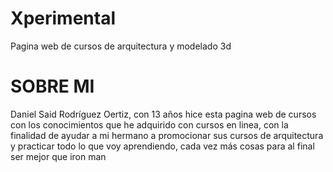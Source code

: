 # Xperimental
Pagina web de cursos de arquitectura y modelado 3d

# SOBRE MI

Daniel Said Rodríguez Oertiz, con 13 años hice esta pagina web de cursos con los conocimientos que he adquirido con cursos en linea, con la finalidad de ayudar a mi hermano a promocionar sus cursos de arquitectura y practicar todo lo que voy aprendiendo, cada vez más cosas para al final ser mejor que iron man
